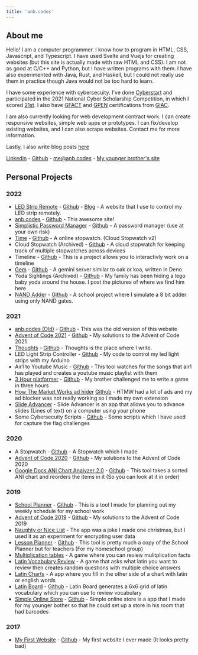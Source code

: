```yaml
---
title: 'anb.codes'
---
```


## About me

Hello! I am a computer programmer. I know how to program in HTML, CSS,
Javascript, and Typescript. I have used Svelte and Vuejs for creating websites
(but this site is actually made with raw HTML and CSS). I am not as good at
C/C++ and Python, but I have written programs with them. I have also
experimented with Java, Rust, and Haskell, but I could not really use them in
practice though Java would not be too hard to learn.

I have some experience with cybersecuity. I\'ve done
[Cyberstart](https://www.cyberstartamerica.org/) and participated in the 2021
National Cyber Scholarship Competition, in which I scored
[21st](https://leaderboard.tomahawque.com/943e22be-870a-11eb-8e55-636337383761/359e5c0b1998ff3e19014cb3b9239f64/).
I also have
[GFACT](https://www.giac.org/certifications/foundational-cybersecurity-technologies-gfact/)
and [GPEN](https://www.giac.org/certifications/penetration-tester-gpen/)
certifications from [GIAC](https://www.giac.org/).

I am also currently looking for web development contract work. I can create
responsive websites, simple web apps or prototypes. I can fix/develop existing
websites, and I can also scrape websites. Contact me for more information.

Lastly, I also write blog posts [here](/posts)

[Linkedin](https://www.linkedin.com/in/andrew-baumes-36242a216/) -
[Github](https://github.com/anbcodes) - <me@anb.codes> -
[My younger brother\'s site](https://jason1.page/)

## Personal Projects

### 2022

- [LED Strip Remote](https://leds.anb.codes/) -
  [Github](https://github.com/anbcodes/led-functions) -
  [Blog](/2022/led-equations) - A website that I use to control my LED strip
  remotely.
- [anb.codes](https://anb.codes/) -
  [Github](https://github.com/anbcodes/personal-website) - This awesome site!
- [Simplistic Password Manager](https://passwords.anb.codes/) -
  [Github](https://github.com/anbcodes/simplistic-passwords) - A password
  manager (use at your own risk)
- [Time](https://time.anb.codes) -
  [Github](https://github.com/anbcodes/online-stopwatch) - A online stopwatch.
  (Cloud Stopwatch v2)
- Cloud Stopwatch (Archived) -
  [Github](https://github.com/anbcodes/cloud-watch) - A cloud stopwatch for
  keeping track of multiple stopwatches across devices
- Timeline - [Github](https://github.com/anbcodes/timeline) - This is a project
  allows you to interactivly work on a timeline
- [Gem](https://deno.land/x/gem) - [Github](https://github.com/anbcodes/gem) - A
  gemini server similar to oak or koa, written in Deno
- Yoda Sightings (Archived) -
  [Github](https://github.com/anbcodes/yoda-sightings) - My family has been
  hiding a lego baby yoda around the house. I post the pictures of where we find
  him here
- [NAND Adder](https://nandadder.anb.codes/) -
  [Github](https://github.com/anbcodes/nandgateslogic) - A school project where
  I simulate a 8 bit adder using only NAND gates.

### 2021

- [anb.codes (Old)](https://old.anb.codes) -
  [Github](https://git.anb.codes/anbcodes/website) - This was the old version of
  this website
- [Advent of Code 2021](https://adventofcode.com/2021) -
  [Github](https://github.com/anbcodes/advent2021) - My solutions to the Advent
  of Code 2021
- [Thoughts](https://anb.codes/thoughts) -
  [Github](https://github.com/anbcodes/infosite/) - Thoughts is the place where
  I write.
- LED Light Strip Controller -
  [Github](https://github.com/anbcodes/led-lights) - My code to control my led
  light strips with my Arduino
- Air1 to Youtube Music -
  [Github](https://github.com/anbcodes/air1-to-ytmusic) - This tool watches for
  the songs that air1 has played and creates a youtube music playlist with them
- [3 Hour platformer](https://3hr-platformer.anb.codes) -
  [Github](https://github.com/anbcodes/3hr-platformer) - My brother challenged
  me to write a game in three hours
- [How The Market Works ad hider](https://chrome.google.com/webstore/detail/htmw-ad-hider/boefgankmlgmcmebohglelhngipmmckm)
  [Github](https://github.com/anbcodes/htmw-ad-remover) - HTMW had a lot of ads
  and my ad blocker was not really working so I made my own extension
- [Slide Advancer](https://slide-advancer.anb.codes) - Slide Advancer is an app
  that allows you to advance slides (Lines of text) on a computer using your
  phone
- Some Cybersecuity Scripts -
  [Github](https://github.com/anbcodes/cyberscripts) - Some scripts which I have
  used for capture the flag challenges

### 2020

- A Stopwatch - [Github](https://github.com/anbcodes/timer) - A Stopwatch which
  I made
- [Advent of Code 2020](https://adventofcode.com/2020) -
  [Github](https://github.com/anbcodes/advent2020) - My solutions to the Advent
  of Code 2020
- [Google Docs ANI Chart Analyzer 2.0](https://ani.anb.codes) -
  [Github](https://github.com/anbcodes/ani-chart-analyzer-2.0) - This tool takes
  a sorted ANI chart and reorders the items in it (So you can look at it in
  order)

### 2019

- [School Planner](https://school-planner.anb.codes) -
  [Github](https://github.com/anbcodes/School_Planner/) - This is a tool I made
  for planning out my weekly schedule for my school work
- [Advent of Code 2019](https://adventofcode.com/2019) -
  [Github](https://github.com/anbcodes/AdventOfCode2019) - My solutions to the
  Advent of Code 2019
- [Naughty or Nice List](https://naughty-or-nice.anb.codes) - The app was a joke
  I made one christmas, but I used it as an experiment for encrypting user data
- [Lesson Planner](https://lesson-planner.anb.codes) -
  [Github](https://github.com/anbcodes/Lesson_Planner) - This tool is pretty
  much a copy of the School Planner but for teachers (For my homeschool group)
- [Multiplication tables](https://multiplication-tables.anb.codes) - A game
  where you can review mulitplication facts
- [Latin Vocabulary Review](https://latin-review.anb.codes) - A game that asks
  what latin you want to review then creates random questions with multiple
  choice answers
- [Latin Charts](https://latin-charts.anb.codes) - A app where you fill in the
  other side of a chart with latin or english words
- [Latin Board](https://latin-board.anb.codes) -
  [Github](https://github.com/anbcodes/LatinBoard) - Latin Board generates a 6x6
  grid of latin vocabulary which you can use to review vocabulary
- [Simple Online Store](https://simple-online-store.anb.codes) -
  [Github](https://github.com/anbcodes/simpleonlinestore) - Simple online store
  is a app that I made for my younger bother so that he could set up a store in
  his room that had barcodes

### 2017

- [My First Website](https://first_site.anb.codes) -
  [Github](https://github.com/anbcodes/oldwebsite) - My first website I ever
  made (It looks pretty bad)
